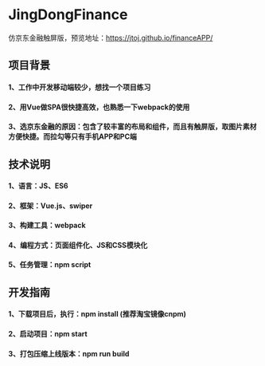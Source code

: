# JingDongFinance
仿京东金融触屏版，预览地址：https://jtoj.github.io/financeAPP/

## 项目背景
#### 1、工作中开发移动端较少，想找一个项目练习
#### 2、用Vue做SPA很快捷高效，也熟悉一下webpack的使用
#### 3、选京东金融的原因：包含了较丰富的布局和组件，而且有触屏版，取图片素材方便快捷。而拉勾等只有手机APP和PC端


## 技术说明
#### 1、语言：JS、ES6
#### 2、框架：Vue.js、swiper
#### 3、构建工具：webpack
#### 4、编程方式：页面组件化、JS和CSS模块化
#### 5、任务管理：npm script 


## 开发指南
#### 1、下载项目后，执行：npm install (推荐淘宝镜像cnpm)
#### 2、启动项目：npm start
#### 3、打包压缩上线版本：npm run build
